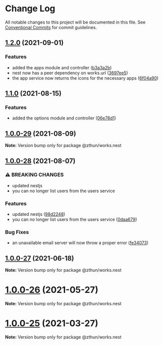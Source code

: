 # Change Log

All notable changes to this project will be documented in this file.
See [Conventional Commits](https://conventionalcommits.org) for commit guidelines.

## [1.2.0](https://github.com/zthun/works/compare/v1.1.0...v1.2.0) (2021-09-01)


### Features

* added the apps module and controller ([b3a3a2b](https://github.com/zthun/works/commit/b3a3a2b9142802530b28dc4ce5a32ed29a0e4298))
* nest now has a peer dependency on works.url ([3697ee5](https://github.com/zthun/works/commit/3697ee5034924e3f2fdb7ab70c3c49b8b3bdb3c1))
* the app service now returns the icons for the necessary apps ([6f04a90](https://github.com/zthun/works/commit/6f04a907a9d2da4d68896888b970a514894353c6))



## [1.1.0](https://github.com/zthun/works/compare/v1.0.0...v1.1.0) (2021-08-15)


### Features

* added the options module and controller ([06e78d1](https://github.com/zthun/works/commit/06e78d16c44590f7a3b453721bfe288b807d2405))



## [1.0.0-29](https://github.com/zthun/works/compare/v1.0.0-28...v1.0.0-29) (2021-08-09)

**Note:** Version bump only for package @zthun/works.nest





## [1.0.0-28](https://github.com/zthun/works/compare/v1.0.0-27...v1.0.0-28) (2021-08-07)


### ⚠ BREAKING CHANGES

* updated nestjs
* you can no longer list users from the users service

### Features

* updated nestjs ([98d2248](https://github.com/zthun/works/commit/98d224887a87c2f89fdb2f84cfda3dedc64a69b8))
* you can no longer list users from the users service ([0daa679](https://github.com/zthun/works/commit/0daa67935bc34f167d813486670fb2b572b100c9))


### Bug Fixes

* an unavailable email server will now throw a proper error ([fe34073](https://github.com/zthun/works/commit/fe34073972b89fccc6362305e563a3a0c9f2c3ef))



## [1.0.0-27](https://github.com/zthun/works/compare/v1.0.0-26...v1.0.0-27) (2021-06-18)

**Note:** Version bump only for package @zthun/works.nest





# [1.0.0-26](https://github.com/zthun/works/compare/v1.0.0-25...v1.0.0-26) (2021-05-27)

**Note:** Version bump only for package @zthun/works.nest





# [1.0.0-25](https://github.com/zthun/works/compare/v1.0.0-24...v1.0.0-25) (2021-03-27)

**Note:** Version bump only for package @zthun/works.nest
